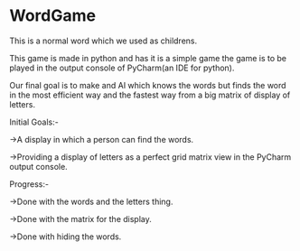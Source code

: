 # WordGame

This is a normal word which we used as childrens.

This game is made in python and has it is a simple game the game is to be played in the output console of PyCharm(an IDE for python).

Our final goal is to make and AI which knows the words but finds the word in the most efficient way and the fastest way from a big matrix of display of letters.


Initial Goals:- 

->A display in which a person can find the words.

->Providing a display of letters as a perfect grid matrix view in the PyCharm output console.




Progress:-

->Done with the words and the letters thing.

->Done with the matrix for the display.

->Done with hiding the words.
